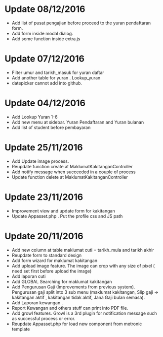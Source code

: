 Update 08/12/2016
=================
- Add list of pusat pengajian before proceed to the yuran pendaftaran form.
- Add form inside modal dialog.
- Add some function inside extra.js

Update 07/12/2016
=================
- Filter umur and tarikh_masuk for yuran daftar
- Add another table for yuran . Lookup_yuran
- datepicker cannot add into github.

Update 04/12/2016
=================
- Add Lookup Yuran 1-6
- Add new menu at sidebar. Yuran Pendaftaran and Yuran bulanan
- Add list of student before pembayaran

Update 25/11/2016
=================
- Add Update image process.
- Reupdate function create at MaklumatKakitanganController
- Add notify message when succeeded in a couple of process
- Update function delete at MaklumatKakitanganController

Update 23/11/2016
=================
- Improvement view and update form for kakitangan
- Update Appasset.php . Put the profile css and JS path

Update 20/11/2016
=================
- Add new column at table maklumat cuti = tarikh_mula and tarikh akhir
- Reupdate form to standard design
- Add form wizard for maklumat kakitangan
- Add upload image feature. The image can crop with any size of pixel ( need set first before upload the image)
- Add laporan cuti
- Add GLOBAL Searching for maklumat kakitangan
- Add Pengurusan Gaji (Improvements from previous system). Pengurusan gaji split into 3 sub menu (maklumat kakitangan, Slip gaji -> kakitangan aktif , kakitangan tidak aktif, Jana Gaji bulan semasa). 
- Add Laporan kewangan . 
- Report Kewangan and others stuff can print into PDF file.
- Add growl features. Growl is a 3rd plugin for notification message such as successful process or error.
- Reupdate Appasset.php for load new component from metronic template